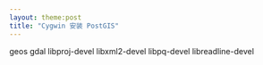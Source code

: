 ```yaml
---
layout: theme:post
title: "Cygwin 安装 PostGIS"
---
```


geos
gdal
libproj-devel
libxml2-devel
libpq-devel
libreadline-devel